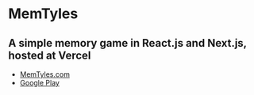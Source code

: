 # MemTyles 

## A simple memory game in React.js and Next.js, hosted at Vercel 
*  [MemTyles.com](https://memtyles.com)
*  [Google Play](https://play.google.com/store/apps/details?id=com.memtyles)
